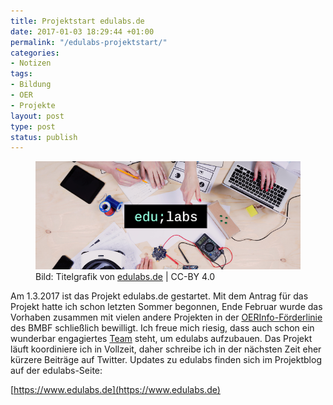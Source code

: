 ```yaml
---
title: Projektstart edulabs.de
date: 2017-01-03 18:29:44 +01:00
permalink: "/edulabs-projektstart/"
categories:
- Notizen
tags:
- Bildung
- OER
- Projekte
layout: post
type: post
status: publish
---
```


<figure>
    <img src="/assets/img/2017/01/2017_edulabs_title_img.png" />
    <figcaption>
    Bild: Titelgrafik von <a href="https://www.edulabs.de">edulabs.de</a> | CC-BY 4.0
    </figcaption>
</figure>

Am 1.3.2017 ist das Projekt edulabs.de gestartet. Mit dem Antrag für das Projekt hatte ich schon letzten Sommer begonnen, Ende Februar wurde das Vorhaben zusammen mit vielen andere Projekten in der [OERInfo-Förderlinie](https://www.bmbf.de/foerderungen/bekanntmachung-1132.html) des BMBF schließlich bewilligt. Ich freue mich riesig, dass auch schon ein wunderbar engagiertes [Team](https://edulabs.de/about/) steht, um edulabs aufzubauen. Das Projekt läuft koordiniere ich in Vollzeit, daher schreibe ich in der nächsten Zeit eher kürzere Beiträge auf Twitter. Updates zu edulabs finden sich im Projektblog auf der edulabs-Seite:

[https://www.edulabs.de](https://www.edulabs.de)
